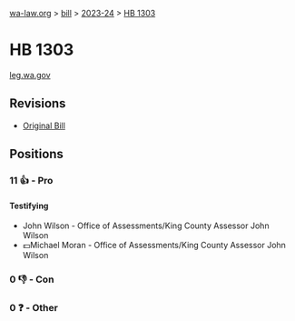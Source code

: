 [wa-law.org](/) > [bill](/bill/) > [2023-24](/bill/2023-24/) > [HB 1303](/bill/2023-24/hb/1303/)

# HB 1303
[leg.wa.gov](https://app.leg.wa.gov/billsummary?BillNumber=1303&Year=2023&Initiative=false)

## Revisions
* [Original Bill](1/)

## Positions
### 11 👍 - Pro
#### Testifying
* John Wilson - Office of Assessments/King County Assessor John Wilson
* 💵Michael Moran - Office of Assessments/King County Assessor John Wilson

### 0 👎 - Con

### 0 ❓ - Other
